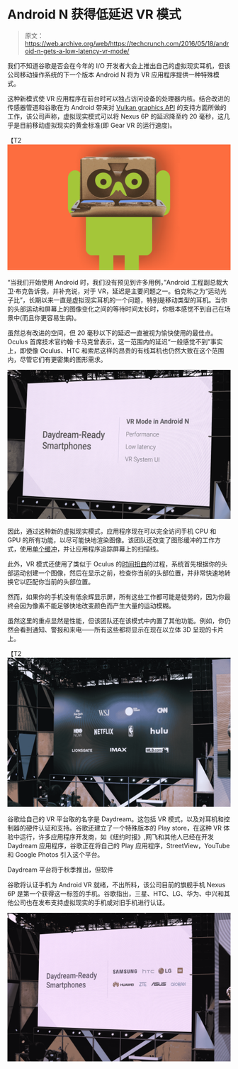# Android N 获得低延迟 VR 模式 

> 原文：<https://web.archive.org/web/https://techcrunch.com/2016/05/18/android-n-gets-a-low-latency-vr-mode/>

我们不知道谷歌是否会在今年的 I/O 开发者大会上推出自己的虚拟现实耳机，但该公司移动操作系统的下一个版本 Android N 将为 VR 应用程序提供一种特殊模式。

这种新模式使 VR 应用程序在前台时可以独占访问设备的处理器内核。结合改进的传感器管道和谷歌在为 Android 带来对 [Vulkan graphics API](https://web.archive.org/web/20221208105010/https://www.khronos.org/vulkan/) 的支持方面所做的工作，该公司声称，虚拟现实模式可以将 Nexus 6P 的延迟降至约 20 毫秒，这几乎是目前移动虚拟现实的黄金标准(即 Gear VR 的运行速度)。

【T2![android-cardboard](img/60c2435f32050c89b4e34932cb69af85.png)

“当我们开始使用 Android 时，我们没有预见到许多用例，”Android 工程副总裁大卫·布克告诉我，并补充说，对于 VR，延迟是主要问题之一。伯克称之为“运动光子比”，长期以来一直是虚拟现实耳机的一个问题，特别是移动类型的耳机。当你的头部运动和屏幕上的图像变化之间的等待时间太长时，你根本感觉不到自己在场景中(而且你更容易生病)。

虽然总有改进的空间，但 20 毫秒以下的延迟一直被视为愉快使用的最佳点。Oculus 首席技术官约翰·卡马克曾表示，这一范围内的延迟“一般感觉不到”事实上，即使像 Oculus、HTC 和索尼这样的昂贵的有线耳机也仍然大致在这个范围内，尽管它们有更密集的图形需求。

[![O92A6259](img/1194e411c224278822cc8d27ca989c68.png)](https://web.archive.org/web/20221208105010/https://beta.techcrunch.com/wp-content/uploads/2016/05/o92a6259.jpg)

因此，通过这种新的虚拟现实模式，应用程序现在可以完全访问手机 CPU 和 GPU 的所有功能，以尽可能快地渲染图像。该团队还改变了图形缓冲的工作方式，使用[单个缓冲](https://web.archive.org/web/20221208105010/https://developer.oculus.com/documentation/mobilesdk/latest/concepts/mobile-frontbufferrendering/)，并让应用程序追踪屏幕上的扫描线。

此外，VR 模式还使用了类似于 Oculus 的[时间扭曲](https://web.archive.org/web/20221208105010/http://www.extremetech.com/gaming/181093-oculus-rifts-time-warping-feature-will-make-vr-easier-on-your-stomach)的过程，系统首先根据你的头部运动创建一个图像，然后在显示之前，检查你当前的头部位置，并非常快速地转换它以匹配你当前的头部位置。

然而，如果你的手机没有低余辉显示屏，所有这些工作都可能是徒劳的，因为你最终会因为像素不能足够快地改变颜色而产生大量的运动模糊。

虽然这里的重点显然是性能，但该团队还在该模式中内置了其他功能。例如，你仍然会看到通知、警报和来电——所有这些都将显示在现在以立体 3D 呈现的卡片上。

【T2![O92A6285](img/ef324d68cddb9a79734fb0d635afdb1f.png)

谷歌给自己的 VR 平台取的名字是 Daydream。这包括 VR 模式，以及对耳机和控制器的硬件认证和支持。谷歌还建立了一个特殊版本的 Play store，在这种 VR 体验中运行，许多应用程序开发商，如《纽约时报》,网飞和其他人已经在开发 Daydream 应用程序，谷歌正在将自己的 Play 应用程序，StreetView，YouTube 和 Google Photos 引入这个平台。

Daydream 平台将于秋季推出，但软件

谷歌将认证手机为 Android VR 就绪，不出所料，该公司目前的旗舰手机 Nexus 6P 是第一个获得这一标签的手机。谷歌指出，三星、HTC、LG、华为、中兴和其他公司也在发布支持虚拟现实的手机或对旧手机进行认证。

[![O92A6263](img/f65609af798787aa405e3d32da919e73.png)](https://web.archive.org/web/20221208105010/https://beta.techcrunch.com/wp-content/uploads/2016/05/o92a6263.jpg)